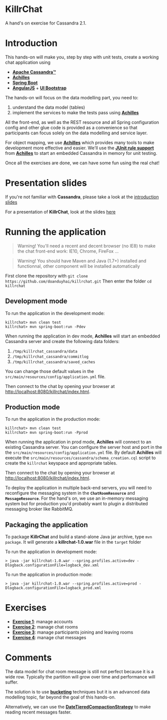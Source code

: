 KillrChat
====================

A hand's on exercise for Cassandra 2.1.


# Introduction

This hands-on will make you, step by step with unit tests, create a working chat application using

* **[Apache Cassandra™]**
* **[Achilles]**
* **[Spring Boot]**
* **[AngularJS]** + **[UI Bootstrap]**

The hands-on will focus on the data modelling part, you need to:

1. understand the data model (tables)
2. implement the services to make the tests pass using **[Achilles]**

All the front-end, as well as the REST resource and all Spring configuration config and other glue code is provided as a
convenience so that participants can focus solely on the data modelling and service layer.

For object mapping, we use **[Achilles]** which provides many tools to make development more effective and easier. We'll
use the **[JUnit rule support]** from **[Achilles]** to start an embedded Cassandra in memory for unit testing.

Once all the exercises are done, we can have some fun using the real chat!

# Presentation slides

 If you're not familiar with **Cassandra**, please take a look at the [introduction slides](https://raw.github.com/doanduyhai/killrchat/master/KillrChat%20Hands%20On%20-%20Cassandra%20Intro.pdf)

 For a presentation of **KillrChat**, look at the slides [here](https://raw.github.com/doanduyhai/killrchat/master/KillrChat%20Hands%20On%20-%20Exercises%20Handbook.pdf)

# Running the application

> Warning! You'll need a recent and decent browser (no IE8) to make the chat front-end work:
  IE10, Chrome, FireFox ...
  
> Warning! You should have Maven and Java (1.7+) installed and functionnal, other component will be installed automatically

First clone the repository with `git clone https://github.com/doanduyhai/killrchat.git`
Then enter the folder `cd killrchat`

## Development mode

To run the application in the development mode:

    killrchat> mvn clean test
    killrchat> mvn spring-boot:run -Pdev

When running the application in dev mode, **Achilles** will start an embedded Cassandra server and create
the following data folders:

1. `/tmp/killrchat_cassandra/data`
2. `/tmp/killrchat_cassandra/commitlog`
3. `/tmp/killrchat_cassandra/saved_caches`

You can change those default values in the `src/main/resources/config/application.yml` file.

Then connect to the chat by opening your browser at
[http://localhost:8080/killrchat/index.html](http://localhost:8080/killrchat/index.html).

## Production mode

To run the application in the production mode:

    killrchat> mvn clean test
    killrchat> mvn spring-boot:run -Pprod

When running the application in prod mode, **Achilles** will connect to an existing Cassandra server. You can
configure the server host and port in the the `src/main/resources/config/application.yml` file.
By default **Achilles** will execute the `src/main/resources/cassandra/schema_creation.cql` script to create the
`killrchat` keyspace and appropriate tables.

Then connect to the chat by opening your browser at
[http://localhost:8080/killrchat/index.html](http://localhost:8080/killrchat/index.html).

To deploy the application in multiple back-end servers, you will need to reconfigure the messaging system in the
**`ChatRoomResource`** and **`MessageResource`**. For the hand's on, we use an in-memory messaging system but for
production you'd probably want to plugin a distributed messaging broker like RabbitMQ.

## Packaging the application

To package **KillrChat** and build a stand-alone Java jar archive, type `mvn package`. It will generate a
**killrchat-1.0.war** file in the `target` folder

To run the application in development mode:

    > java -jar killrchat-1.0.war --spring.profiles.active=dev -Dlogback.configurationFile=logback_dev.xml

To run the application in production mode:

    > java -jar killrchat-1.0.war --spring.profiles.active=prod -Dlogback.configurationFile=logback_prod.xml

# Exercises

* **[Exercise 1](https://github.com/doanduyhai/killrchat/blob/master/Exercise1.md)**: manage accounts
* **[Exercise 2](https://github.com/doanduyhai/killrchat/blob/master/Exercise2.md)**: manage chat rooms
* **[Exercise 3](https://github.com/doanduyhai/killrchat/blob/master/Exercise3.md)**: manage participants joining and leaving rooms
* **[Exercise 4](https://github.com/doanduyhai/killrchat/blob/master/Exercise4.md)**: manage chat messages

# Comments

The data model for chat room message is still not perfect because it is a wide row. Typically the partition will grow
over time and performance will suffer.

The solution is to use **[bucketing]** techniques but it is an advanced data modelling topic, far beyond the goal of
this hands-on.

Alternatively, we can use the **[DateTieredCompactionStrategy]** to make reading recent messages faster.

[Apache Cassandra™]: http://planetcassandra.org/cassandra
[Achilles]: http://www.achilles.io
[JUnit rule support]: https://github.com/doanduyhai/Achilles/wiki/Unit-testing#usage
[Spring Boot]: http://projects.spring.io/spring-boot
[AngularJS]: https://angularjs.org
[UI Bootstrap]: http://angular-ui.github.io/bootstrap
[Postman]: http://www.getpostman.com
[DevCenter]: http://planetcassandra.org/devcenter
[Datastax]: http://www.datastax.com
[bucketing]: http://www.datastax.com/dev/blog/advanced-time-series-with-cassandra
[DateTieredCompactionStrategy]: http://www.datastax.com/dev/blog/datetieredcompactionstrategy

